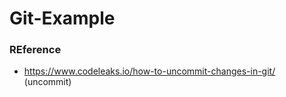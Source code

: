 # Git-Example

### REference

- https://www.codeleaks.io/how-to-uncommit-changes-in-git/ (uncommit)


